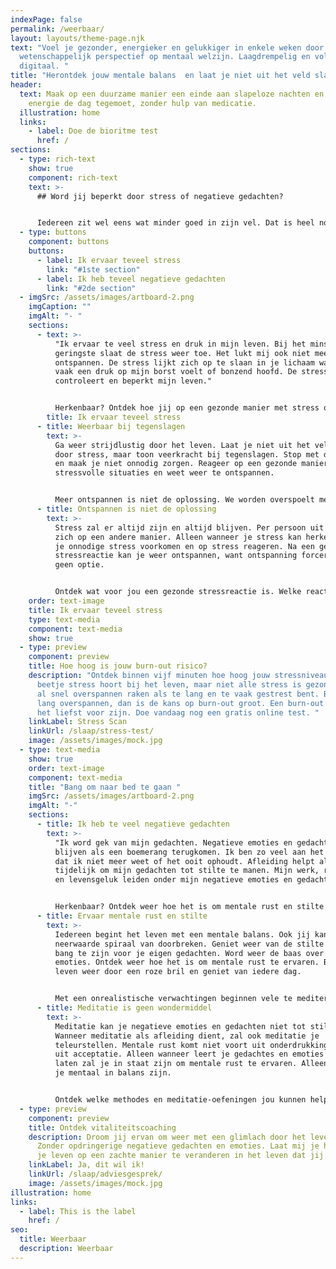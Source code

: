 ```yaml
---
indexPage: false
permalink: /weerbaar/
layout: layouts/theme-page.njk
text: "Voel je gezonder, energieker en gelukkiger in enkele weken door een uniek
  wetenschappelijk perspectief op mentaal welzijn. Laagdrempelig en volledig
  digitaal. "
title: "Herontdek jouw mentale balans  en laat je niet uit het veld slaan "
header:
  text: Maak op een duurzame manier een einde aan slapeloze nachten en ga weer met
    energie de dag tegemoet, zonder hulp van medicatie.
  illustration: home
  links:
    - label: Doe de bioritme test
      href: /
sections:
  - type: rich-text
    show: true
    component: rich-text
    text: >-
      ## Word jij beperkt door stress of negatieve gedachten?


      Iedereen zit wel eens wat minder goed in zijn vel. Dat is heel normaal. Als je daar last van hebt, kan dat best vervelend zijn. Zeker als het te lang aanhoudt. Stress hoort bij het leven, maar wanneer het te veel wordt kan het je leven in zijn grip houden. Naast te veel zorgen en stress kunnen negatieve emoties en gedachten overdreven vaak je aandacht grijpen. Ook negatieve emoties en gedachten horen bij het leven, maar wanneer je erdoor geteisterd wordt gaat het te ver. Ervaar jij te veel stress of heb je te veel negatieve gedachten?
  - type: buttons
    component: buttons
    buttons:
      - label: Ik ervaar teveel stress
        link: "#1ste section"
      - label: Ik heb teveel negatieve gedachten
        link: "#2de section"
  - imgSrc: /assets/images/artboard-2.png
    imgCaption: ""
    imgAlt: "- "
    sections:
      - text: >-
          "Ik ervaar te veel stress en druk in mijn leven. Bij het minst of
          geringste slaat de stress weer toe. Het lukt mij ook niet meer om te
          ontspannen. De stress lijkt zich op te slaan in je lichaam waardoor je
          vaak een druk op mijn borst voelt of bonzend hoofd. De stress
          controleert en beperkt mijn leven."


          Herkenbaar? Ontdek hoe jij op een gezonde manier met stress om kan gaan. Neem de touwtjes weer in handen en laat je leven niet leiden door stress. 
        title: Ik ervaar teveel stress
      - title: Weerbaar bij tegenslagen
        text: >-
          Ga weer strijdlustig door het leven. Laat je niet uit het veld slaan
          door stress, maar toon veerkracht bij tegenslagen. Stop met doemdenken
          en maak je niet onnodig zorgen. Reageer op een gezonde manier op
          stressvolle situaties en weet weer te ontspannen.  


          Meer ontspannen is niet de oplossing. We worden overspoelt met manieren om te ontspannen, maar op een of andere manier werken ze niet.   
      - title: Ontspannen is niet de oplossing
        text: >-
          Stress zal er altijd zijn en altijd blijven. Per persoon uit stress
          zich op een andere manier. Alleen wanneer je stress kan herkennen kan
          je onnodige stress voorkomen en op stress reageren. Na een gezonde
          stressreactie kan je weer ontspannen, want ontspanning forceren is
          geen optie. 


          Ontdek wat voor jou een gezonde stressreactie is. Welke reactie jij nodig hebt. Voorkom onnodige stress door te anticiperen op het onvoorspelbare. 
    order: text-image
    title: Ik ervaar teveel stress
    type: text-media
    component: text-media
    show: true
  - type: preview
    component: preview
    title: Hoe hoog is jouw burn-out risico?
    description: "Ontdek binnen vijf minuten hoe hoog jouw stressniveau is. Een
      beetje stress hoort bij het leven, maar niet alle stress is gezond. Je kan
      al snel overspannen raken als te lang en te vaak gestrest bent. Ben je te
      lang overspannen, dan is de kans op burn-out groot. Een burn-out wil je
      het liefst voor zijn. Doe vandaag nog een gratis online test. "
    linkLabel: Stress Scan
    linkUrl: /slaap/stress-test/
    image: /assets/images/mock.jpg
  - type: text-media
    show: true
    order: text-image
    component: text-media
    title: "Bang om naar bed te gaan "
    imgSrc: /assets/images/artboard-2.png
    imgAlt: "-"
    sections:
      - title: Ik heb te veel negatieve gedachten
        text: >-
          "Ik word gek van mijn gedachten. Negatieve emoties en gedachten
          blijven als een boemerang terugkomen. Ik ben zo veel aan het piekeren
          dat ik niet meer weet of het ooit ophoudt. Afleiding helpt allen
          tijdelijk om mijn gedachten tot stilte te manen. Mijn werk, relaties
          en levensgeluk leiden onder mijn negatieve emoties en gedachten."


          Herkenbaar? Ontdek weer hoe het is om mentale rust en stilte te ervaren. Laat je niet teisteren door je negatieve gedachten. 
      - title: Ervaar mentale rust en stilte
        text: >-
          Iedereen begint het leven met een mentale balans. Ook jij kan de
          neerwaarde spiraal van doorbreken. Geniet weer van de stilte zonder
          bang te zijn voor je eigen gedachten. Word weer de baas over je eigen
          emoties. Ontdek weer hoe het is om mentale rust te ervaren. Bekijk het
          leven weer door een roze bril en geniet van iedere dag. 


          Met een onrealistische verwachtingen beginnen vele te mediteren. Op zoek naar een verborgen zelf of een oefening die je emoties en gedachten uit zet. 
      - title: Meditatie is geen wondermiddel
        text: >-
          Meditatie kan je negatieve emoties en gedachten niet tot stilte manen.
          Wanneer meditatie als afleiding dient, zal ook meditatie je
          teleurstellen. Mentale rust komt niet voort uit onderdrukking, maar
          uit acceptatie. Alleen wanneer leert je gedachtes en emoties toe te
          laten zal je in staat zijn om mentale rust te ervaren. Alleen dan zal
          je mentaal in balans zijn. 


          Ontdek welke methodes en meditatie-oefeningen jou kunnen helpen op weg naar mentale balans. 
  - type: preview
    component: preview
    title: Ontdek vitaliteitscoaching
    description: Droom jij ervan om weer met een glimlach door het leven te gaan.
      Zonder opdringerige negatieve gedachten en emoties. Laat mij je helpen om
      je leven op een zachte manier te veranderen in het leven dat jij verdient.
    linkLabel: Ja, dit wil ik!
    linkUrl: /slaap/adviesgesprek/
    image: /assets/images/mock.jpg
illustration: home
links:
  - label: This is the label
    href: /
seo:
  title: Weerbaar
  description: Weerbaar
---
```

